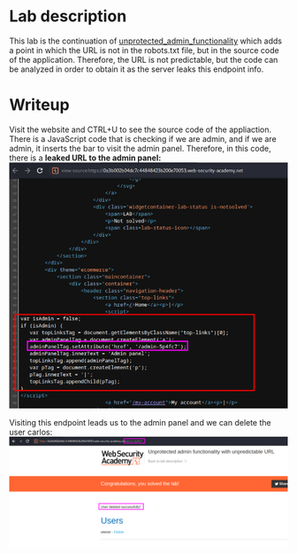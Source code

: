 # Lab description
This lab is the continuation of [unprotected_admin_functionality](unprotected_admin_functionality.md) which adds a point in which the URL is not in the robots.txt file, but in the source code of the application. Therefore, the URL is not predictable, but the code can be analyzed in order to obtain it as the server leaks this endpoint info.

# Writeup
Visit the website and CTRL+U to see the source code of the appliaction. There is a JavaScript code that is checking if we are admin, and if we are admin, it inserts the bar to visit the admin panel. Therefore, in this code, there is a **leaked URL to the admin panel:**
![](imgs/unprotected_admin_functionality_unpredictable_url.png)

Visiting this endpoint leads us to the admin panel and we can delete the user carlos:
![](imgs/unprotected_admin_functionality_unpredictable_url-1.png)

